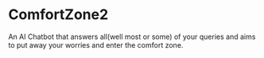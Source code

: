 # ComfortZone2
An AI Chatbot that answers all(well most or some) of your queries and aims to put away your worries and enter the comfort zone.
